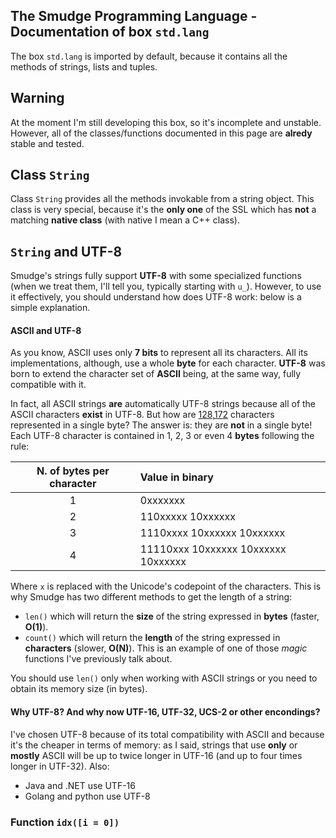 ## The Smudge Programming Language - Documentation of box `std.lang`
The box `std.lang` is imported by default, because it contains all the methods
of strings, lists and tuples.

## Warning
At the moment I'm still developing this box, so it's incomplete and unstable.
However, all of the classes/functions documented in this page are **alredy**
stable and tested.

## Class `String`
Class `String` provides all the methods invokable from a string object.
This class is very special, because it's the **only one** of the SSL which
has **not** a matching **native class** (with native I mean a C++ class).

## `String` and **UTF-8**
Smudge's strings fully support **UTF-8** with some specialized functions
(when we treat them, I'll tell you, typically starting with `u_`).
However, to use it effectively, you should understand how does UTF-8
work: below is a simple explanation.

#### ASCII and UTF-8
As you know, ASCII uses only **7 bits** to represent all its characters.
All its implementations, although, use a whole **byte** for each character.
**UTF-8** was born to extend the character set of **ASCII** being, at the
same way, fully compatible with it.

In fact, all ASCII strings **are**
automatically UTF-8 strings because all of the ASCII characters **exist** in
UTF-8. But how are [128,172](http://www.unicode.org/versions/Unicode9.0.0/)
characters represented in a single byte? The answer is: they are **not** in
a single byte! Each UTF-8 character is contained in 1, 2, 3 or even 4 **bytes**
following the rule:

| N. of bytes per character | Value in binary |
|:-----------------------------:|:----------------|
|  1 | 0xxxxxxx |
|  2 | 110xxxxx 10xxxxxx |
|  3 | 1110xxxx 10xxxxxx 10xxxxxx |
|  4 | 11110xxx 10xxxxxx 10xxxxxx 10xxxxxx |
Where `x` is replaced with the Unicode's codepoint of the characters.
This is why Smudge has two different methods to get the length of a string:
 - `len()` which will return the **size** of the string expressed in **bytes**
    (faster, **O(1)**).
 - `count()` which will return the **length** of the string expressed
    in **characters** (slower, **O(N)**). This is an example of one of those
    *magic* functions I've previously talk about.

You should use `len()` only when working with ASCII strings or you need to
obtain its memory size (in bytes).

#### Why UTF-8? And why now UTF-16, UTF-32, UCS-2 or other encondings?
I've chosen UTF-8 because of its total compatibility with ASCII and because
it's the cheaper in terms of memory: as I said, strings that use **only** or
**mostly** ASCII will be up to twice longer in UTF-16 (and up to four times
longer in UTF-32). Also:
- Java and .NET use UTF-16
- Golang and python use UTF-8

### Function `idx([i = 0])`
